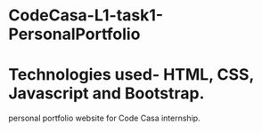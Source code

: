 # CodeCasa-L1-task1-PersonalPortfolio
Technologies used-
HTML, CSS, Javascript and Bootstrap.
========================================
personal portfolio website for Code Casa internship.

